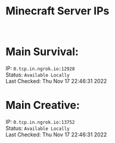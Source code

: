 
# Minecraft Server IPs

</br><h1>Main Survival:</h1>IP: `0.tcp.in.ngrok.io:12928` </br> Status: `Available Locally` </br> Last Checked: Thu Nov 17 22:46:31 2022
</br><h1>Main Creative:</h1>IP: `0.tcp.in.ngrok.io:13752` </br> Status: `Available Locally` </br> Last Checked: Thu Nov 17 22:46:31 2022
